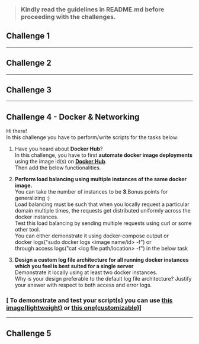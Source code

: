 >### Kindly read the guidelines in **README.md** before proceeding with the challenges.
## Challenge 1

-----------------------------------------------------
## Challenge 2

-----------------------------------------------------
## Challenge 3

-----------------------------------------------------
## Challenge 4 - Docker & Networking

Hi there!<br>
In this challenge you have to perform/write scripts for the tasks below:<br>
1. Have you heard about **Docker Hub**?<br>
In this challenge, you have to first **automate docker image deployments** using the image id(s) on [**Docker Hub**](https://hub.docker.com/search?q=).<br>
Then add the below functionalities.

2. **Perform load balancing using multiple instances of the same docker image.**<br>
You can take the number of instances to be **3**.Bonus points for generalizing :)<br>
Load balancing must be such that when you locally request a particular domain multiple times, the requests get distributed uniformly across the docker instances.<br>
Test this load balancing by sending multiple requests using curl or some other tool.<br>
You can either demonstrate it using docker-compose output or <br>
docker logs("sudo docker logs <image name/id> -f") or <br>
through access logs("cat <log file path/location> -f") in the below task<br>

3. **Design a custom log file architecture for all running docker instances which you feel is best suited for a single server**<br>
Demonstrate it locally using at least two docker instances.<br>
Why is your design preferable to the default log file architecture? Justify your answer with respect to both access and error logs.<br>
### [ To demonstrate and test your script(s) you can use [this image(lightweight)](https://hub.docker.com/r/metavinayak/matrix) or [this one(customizable)](https://hub.docker.com/r/metavinayak/matrix-custom)]

-----------------------------------------------------
## Challenge 5